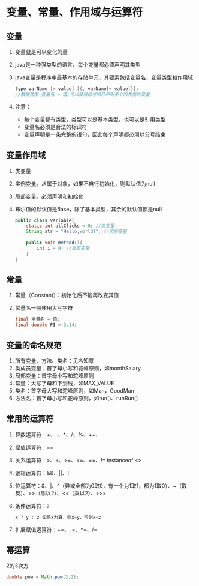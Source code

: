 # 变量、常量、作用域与运算符

## 变量

1. 变量就是可以变化的量

2. java是一种强类型的语言，每个变量都必须声明其类型

3. java变量是程序中最基本的存储单元，其要素包括变量名，变量类型和作用域

   ``` java
   type varName [= value] [{, varName[= value]}];
   //数据类型 变量名 = 值;可以使用逗号隔开声明多个同类型的变量
   ```

4. 注意：
   - 每个变量都有类型，类型可以是基本类型，也可以是引用类型
   - 变量名必须是合法的标识符
   - 变量声明是一条完整的语句，因此每个声明都必须以分号结束

## 变量作用域

1. 类变量

2. 实例变量。从属于对象，如果不自行初始化，则默认值为null

3. 局部变量。必须声明和初始化

4. 布尔值的默认值是flase，除了基本类型，其余的默认值都是null

   ``` java
   public class Variable{
       static int allClicks = 0; //类变量
       String str = "Hello,world!"; //实例变量
       
       public void method(){
           int i = 0; //局部变量
       }
   }
   ```

## 常量

1. 常量（Constant）：初始化后不能再改变其值

2. 常量名一般使用大写字符

   ``` java
   final 常量名 = 值;
   final double PI = 3.14;
   ```

## 变量的命名规范

1. 所有变量、方法、类名：见名知意
2. 类成员变量：首字母小写和驼峰原则，如monthSalary
3. 局部变量：首字母小写和驼峰原则
4. 常量：大写字母和下划线，如MAX_VALUE
5. 类名：首字母大写和驼峰原则，如Man，GoodMan
6. 方法名：首字母小写和驼峰原则，如run()、runRun()

## 常用的运算符

1. 算数运算符：+、-、*、/、%、++、--

2. 赋值运算符：==

3. 关系运算符：>、<、>=、<=、==、!= instanceof <>

4. 逻辑运算符：&&、||、!

5. 位运算符：&、|、^（异或全部为0取0，有一个为1取1，都为1取0）、~（取反）、>>（除以2）、<<（乘以2）、>>>

6. 条件运算符：?:

   ``` java
   x ? y : z 如果x为真，则x=y，否则x=z
   ```

7. 扩展赋值运算符：+=、-=、*=、/=

## 幂运算

2的3次方

``` Java
double pow = Math.pow(3,2);
```


